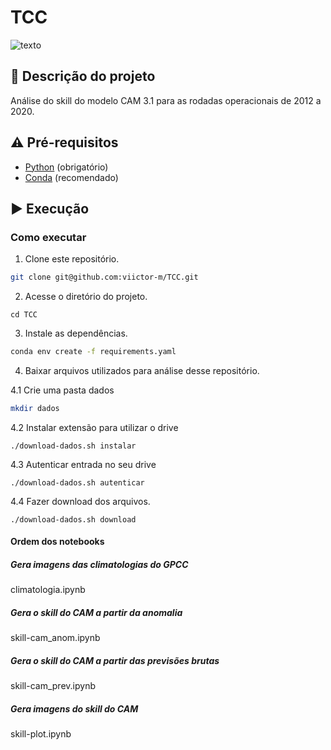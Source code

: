 # TCC

![texto](https://img.shields.io/static/v1?label=linguagem&message=python&color=green&style=flat-square "linguagem")

## :scroll: Descrição do projeto

Análise do skill do modelo CAM 3.1 para as rodadas operacionais de 2012 a 2020.
	

## :warning: Pré-requisitos

- [Python](https://www.python.org/) (obrigatório)
- [Conda](https://docs.conda.io/en/latest/) (recomendado)


## :arrow_forward: Execução

### Como executar

1. Clone este repositório.

```bash
git clone git@github.com:viictor-m/TCC.git
```

2. Acesse o diretório do projeto.
```
cd TCC
```

3. Instale as dependências.

```bash
conda env create -f requirements.yaml
```

4. Baixar arquivos utilizados para análise desse repositório.

4.1 Crie uma pasta dados
```bash
mkdir dados
```
4.2 Instalar extensão para utilizar o drive
```
./download-dados.sh instalar
```
4.3 Autenticar entrada no seu drive
```
./download-dados.sh autenticar
```
4.4 Fazer download dos arquivos.
```
./download-dados.sh download
```

#### Ordem dos notebooks

##### Gera imagens das climatologias do GPCC
climatologia.ipynb

##### Gera o skill do CAM a partir da anomalia
skill-cam_anom.ipynb

##### Gera o skill do CAM a partir das previsões brutas
skill-cam_prev.ipynb

##### Gera imagens do skill do CAM
skill-plot.ipynb
